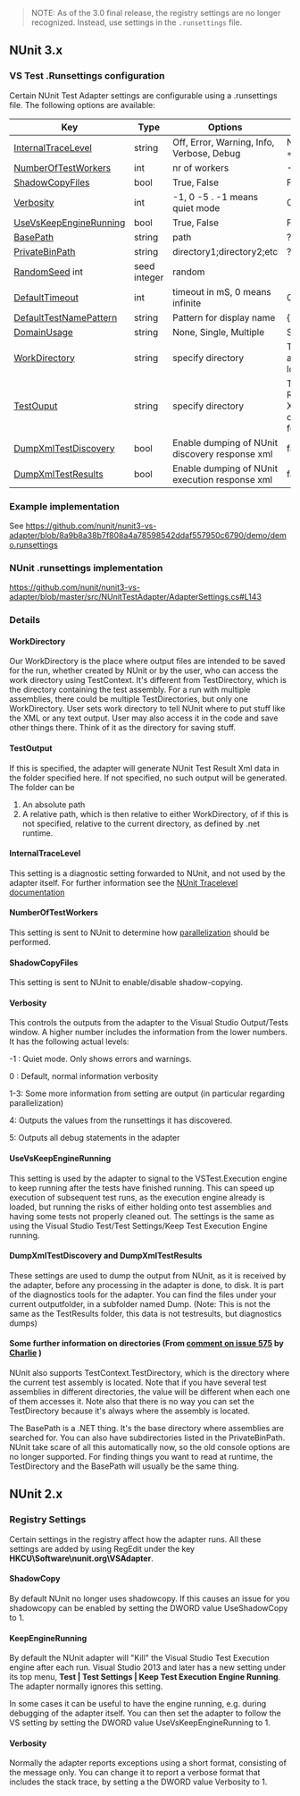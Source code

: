 > ﻿NOTE:
> As of the 3.0 final release, the registry settings are no longer recognized. Instead, use settings in the `.runsettings` file. 


## NUnit 3.x

### VS Test .Runsettings configuration
Certain NUnit Test Adapter settings are configurable using a .runsettings file. 
The following options are available:

|Key|Type|Options| Default|
|---|----|-------|--------------|
|[InternalTraceLevel](#InternalTraceLevel)| string |  Off, Error, Warning, Info, Verbose,  Debug| Nothing => Off|
|[NumberOfTestWorkers](#NumberOfTestWorkers)| int | nr of workers | -1|
|[ShadowCopyFiles](#ShadowCopyFiles)| bool |True, False | False|
|[Verbosity](#Verbosity)| int | -1, 0 -5 . -1 means quiet mode | 0|
|[UseVsKeepEngineRunning](#UseVsKeepEngineRunning)| bool | True, False| False|
|[BasePath](#BasePath)| string | path| ?|
|[PrivateBinPath](#PrivateBinPath) | string| directory1;directory2;etc |?|
|[RandomSeed](#RandomSeed) int | seed integer| random|
|[DefaultTimeout](#DefaultTimeout)|int|timeout in mS, 0 means infinite|0|
|[DefaultTestNamePattern](#DefaultTestNamePattern)|string|Pattern for display name|{m}{a}|
|[DomainUsage](#DomainUsage)|string| None, Single, Multiple|Single|
|[WorkDirectory](#WorkDirectory)|string|specify directory|Test assembly location|
|[TestOuput](#TestOutput)|string|specify directory|Test Result Xml output folder|
|[DumpXmlTestDiscovery](#DumpXmlTestDiscovery-and-DumpXmlTestResults)|bool|Enable dumping of NUnit discovery response xml|false|
|[DumpXmlTestResults](#DumpXmlTestDiscovery-and-DumpXmlTestResults)|bool|Enable dumping of NUnit execution response xml|false|






### Example implementation
See https://github.com/nunit/nunit3-vs-adapter/blob/8a9b8a38b7f808a4a78598542ddaf557950c6790/demo/demo.runsettings

### NUnit .runsettings implementation

https://github.com/nunit/nunit3-vs-adapter/blob/master/src/NUnitTestAdapter/AdapterSettings.cs#L143


### Details

#### WorkDirectory
Our WorkDirectory is the place where output files are intended to be saved for the run, whether created by NUnit or by the user, who can access the work directory using TestContext. It's different from TestDirectory, which is the directory containing the test assembly. For a run with multiple assemblies, there could be multiple TestDirectories, but only one WorkDirectory.
User sets work directory to tell NUnit where to put stuff like the XML or any text output. User may also access it in the code and save other things there. Think of it as the directory for saving stuff. 

#### TestOutput
If this is specified, the adapter will generate NUnit Test Result Xml data in the folder specified here.  If not specified, no such output will be generated.  
The folder can be

1) An absolute path
2) A relative path, which is then relative to either WorkDirectory, of if this is not specified, relative to the current directory, as defined by .net runtime.

#### InternalTraceLevel
This setting is a diagnostic setting forwarded to NUnit, and not used by the adapter itself.  For further information see the [NUnit Tracelevel documentation](https://github.com/nunit/docs/wiki/Internal-Trace)

#### NumberOfTestWorkers
This  setting is sent to NUnit to determine how  [parallelization](https://github.com/nunit/docs/wiki/Parallelizable-Attribute) should be performed.  

#### ShadowCopyFiles
This setting is sent to NUnit to enable/disable shadow-copying. 

#### Verbosity
This controls the outputs from the adapter to the Visual Studio Output/Tests window.
A higher number includes the information from the lower numbers.
It has the following actual levels:

-1 : Quiet mode.  Only shows errors and warnings.  

0 : Default, normal information verbosity

1-3: Some more information from setting are output (in particular regarding parallelization)

4: Outputs the values from the  runsettings it has discovered.

5: Outputs all debug statements in the adapter



#### UseVsKeepEngineRunning
This setting is used by the adapter to signal to the VSTest.Execution engine to keep running after the tests have finished running.  This can speed up execution of subsequent test runs, as the execution engine already is loaded, but running the risks of either holding onto test assemblies and having some tests not properly cleaned out.   The settings is the same as using the Visual Studio  Test/Test Settings/Keep Test Execution Engine running. 

#### DumpXmlTestDiscovery and DumpXmlTestResults
These settings are used to dump the output from NUnit, as it is received by the adapter, before any processing in the adapter is done, to disk.  It is part of the diagnostics tools for the adapter. 
You can find the files under your current outputfolder, in a subfolder named Dump. 
(Note: This is not the same as the TestResults folder, this data is not testresults, but diagnostics dumps)


#### Some further information on directories (From [comment on issue 575](https://github.com/nunit/nunit3-vs-adapter/issues/575#issuecomment-445786421) by [Charlie](https://github.com/CharliePoole) )

NUnit also supports TestContext.TestDirectory, which is the directory where the current test assembly is located. Note that if you have several test assemblies in different directories, the value will be different when each one of them accesses it. Note also that there is no way you can set the TestDirectory because it's always where the assembly is located.

The BasePath is a .NET thing. It's the base directory where assemblies are searched for. You can also have subdirectories listed in the PrivateBinPath. NUnit take scare of all this automatically now, so the old console options are no longer supported. For finding things you want to read at runtime, the TestDirectory and the BasePath will usually be the same thing.



## NUnit 2.x


### Registry Settings 

Certain settings in the registry affect how the adapter runs. All these settings are added by using RegEdit under the key **HKCU\Software\nunit.org\VSAdapter**.

#### ShadowCopy

By default NUnit no longer uses shadowcopy. If this causes an issue for you shadowcopy can be enabled by setting the DWORD value UseShadowCopy to 1.   
  
#### KeepEngineRunning

By default the NUnit adapter will "Kill" the Visual Studio Test Execution engine after each run. Visual Studio 2013 and later has a new setting under its top menu, **Test | Test Settings | Keep Test Execution Engine Running**. The adapter normally ignores this setting.

In some cases it can be useful to have the engine running, e.g. during debugging of the adapter itself. You can then set the adapter to follow the VS setting by setting the DWORD value UseVsKeepEngineRunning to 1.

#### Verbosity

Normally the adapter reports exceptions using a short format, consisting of the message only. You can change it to report a verbose format that includes the stack trace, by setting a the DWORD value Verbosity to 1.




